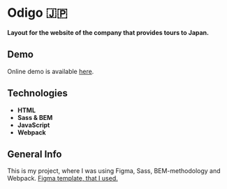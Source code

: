 # Odigo :jp:

**Layout for the website of the company that provides tours to Japan.**

## Demo

Online demo is available [here](https://livelife26.github.io/Odigo/).

## Technologies

- **HTML**
- **Sass & BEM**
- **JavaScript**
- **Webpack**

## General Info

This is my project, where I was using Figma, Sass, BEM-methodology and Webpack. [Figma template, that I used.](<https://www.figma.com/file/CSzyIt5kDL9UreALLHc0lp/travel-landing-page-jacobvoyles-(Copy)>)
